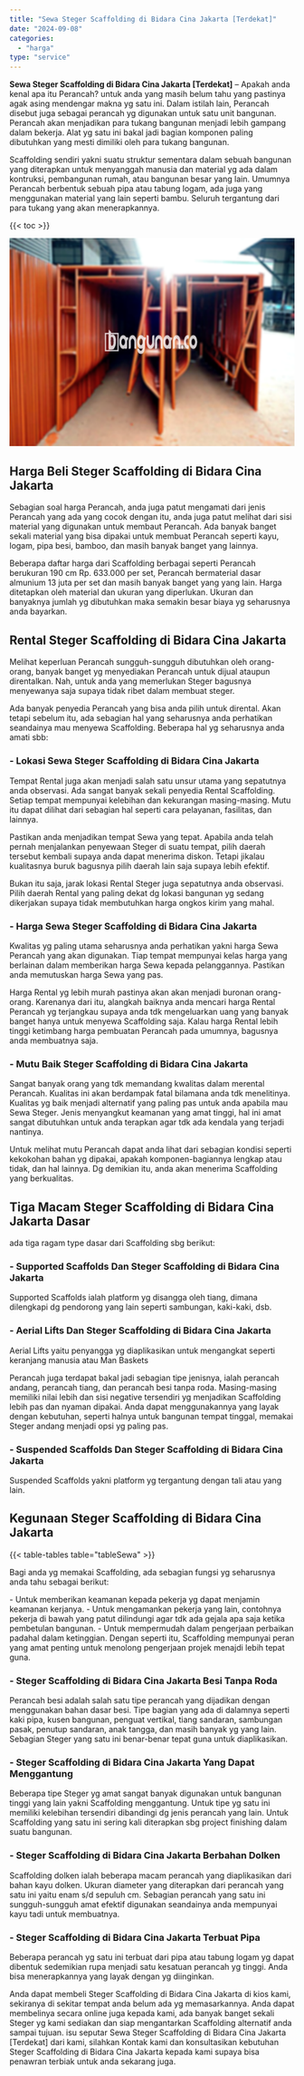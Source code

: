 ```yaml
---
title: "Sewa Steger Scaffolding di Bidara Cina Jakarta [Terdekat]"
date: "2024-09-08"
categories: 
  - "harga"
type: "service"
---
```


**Sewa Steger Scaffolding di Bidara Cina Jakarta \[Terdekat\]** – Apakah anda kenal apa itu Perancah? untuk anda yang masih belum tahu yang pastinya agak asing mendengar makna yg satu ini. Dalam istilah lain, Perancah disebut juga sebagai perancah yg digunakan untuk satu unit bangunan. Perancah akan menjadikan para tukang bangunan menjadi lebih gampang dalam bekerja. Alat yg satu ini bakal jadi bagian komponen paling dibutuhkan yang mesti dimiliki oleh para tukang bangunan.

Scaffolding sendiri yakni suatu struktur sementara dalam sebuah bangunan yang diterapkan untuk menyanggah manusia dan material yg ada dalam kontruksi, pembangunan rumah, atau bangunan besar yang lain. Umumnya Perancah berbentuk sebuah pipa atau tabung logam, ada juga yang menggunakan material yang lain seperti bambu. Seluruh tergantung dari para tukang yang akan menerapkannya.

{{< toc >}}

![Sewa Steger Scaffolding di Bidara Cina Jakarta [Terdekat]](/images/sewa-scaffolding-steger-25.png)

## Harga Beli Steger Scaffolding di Bidara Cina Jakarta

Sebagian soal harga Perancah, anda juga patut mengamati dari jenis Perancah yang ada yang cocok dengan itu, anda juga patut melihat dari sisi material yang digunakan untuk membaut Perancah. Ada banyak banget sekali material yang bisa dipakai untuk membuat Perancah seperti kayu, logam, pipa besi, bamboo, dan masih banyak banget yang lainnya.

Beberapa daftar harga dari Scaffolding berbagai seperti Perancah berukuran 190 cm Rp. 633.000 per set, Perancah bermaterial dasar almunium 13 juta per set dan masih banyak banget yang yang lain. Harga ditetapkan oleh material dan ukuran yang diperlukan. Ukuran dan banyaknya jumlah yg dibutuhkan maka semakin besar biaya yg seharusnya anda bayarkan.

## Rental Steger Scaffolding di Bidara Cina Jakarta

Melihat keperluan Perancah sungguh-sungguh dibutuhkan oleh orang-orang, banyak banget yg menyediakan Perancah untuk dijual ataupun direntalkan. Nah, untuk anda yang memerlukan Steger bagusnya menyewanya saja supaya tidak ribet dalam membuat steger.

Ada banyak penyedia Perancah yang bisa anda pilih untuk dirental. Akan tetapi sebelum itu, ada sebagian hal yang seharusnya anda perhatikan seandainya mau menyewa Scaffolding. Beberapa hal yg seharusnya anda amati sbb:

### \- Lokasi Sewa Steger Scaffolding di Bidara Cina Jakarta

Tempat Rental juga akan menjadi salah satu unsur utama yang sepatutnya anda observasi. Ada sangat banyak sekali penyedia Rental Scaffolding. Setiap tempat mempunyai kelebihan dan kekurangan masing-masing. Mutu itu dapat dilihat dari sebagian hal seperti cara pelayanan, fasilitas, dan lainnya.

Pastikan anda menjadikan tempat Sewa yang tepat. Apabila anda telah pernah menjalankan penyewaan Steger di suatu tempat, pilih daerah tersebut kembali supaya anda dapat menerima diskon. Tetapi jikalau kualitasnya buruk bagusnya pilih daerah lain saja supaya lebih efektif.

Bukan itu saja, jarak lokasi Rental Steger juga sepatutnya anda observasi. Pilih daerah Rental yang paling dekat dg lokasi bangunan yg sedang dikerjakan supaya tidak membutuhkan harga ongkos kirim yang mahal.

### \- Harga Sewa Steger Scaffolding di Bidara Cina Jakarta

Kwalitas yg paling utama seharusnya anda perhatikan yakni harga Sewa Perancah yang akan digunakan. Tiap tempat mempunyai kelas harga yang berlainan dalam memberikan harga Sewa kepada pelanggannya. Pastikan anda memutuskan harga Sewa yang pas.

Harga Rental yg lebih murah pastinya akan akan menjadi buronan orang-orang. Karenanya dari itu, alangkah baiknya anda mencari harga Rental Perancah yg terjangkau supaya anda tdk mengeluarkan uang yang banyak banget hanya untuk menyewa Scaffolding saja. Kalau harga Rental lebih tinggi ketimbang harga pembuatan Perancah pada umumnya, bagusnya anda membuatnya saja.

### \- Mutu Baik Steger Scaffolding di Bidara Cina Jakarta

Sangat banyak orang yang tdk memandang kwalitas dalam merental Perancah. Kualitas ini akan berdampak fatal bilamana anda tdk menelitinya. Kualitas yg baik menjadi alternatif yang paling pas untuk anda apabila mau Sewa Steger. Jenis menyangkut keamanan yang amat tinggi, hal ini amat sangat dibutuhkan untuk anda terapkan agar tdk ada kendala yang terjadi nantinya.

Untuk melihat mutu Perancah dapat anda lihat dari sebagian kondisi seperti kekokohan bahan yg dipakai, apakah komponen-bagiannya lengkap atau tidak, dan hal lainnya. Dg demikian itu, anda akan menerima Scaffolding yang berkualitas.

## Tiga Macam Steger Scaffolding di Bidara Cina Jakarta Dasar

ada tiga ragam type dasar dari Scaffolding sbg berikut:

### \- Supported Scaffolds Dan Steger Scaffolding di Bidara Cina Jakarta

Supported Scaffolds ialah platform yg disangga oleh tiang, dimana dilengkapi dg pendorong yang lain seperti sambungan, kaki-kaki, dsb.

### \- Aerial Lifts Dan Steger Scaffolding di Bidara Cina Jakarta

Aerial Lifts yaitu penyangga yg diaplikasikan untuk mengangkat seperti keranjang manusia atau Man Baskets

Perancah juga terdapat bakal jadi sebagian tipe jenisnya, ialah perancah andang, perancah tiang, dan perancah besi tanpa roda. Masing-masing memiliki nilai lebih dan sisi negative tersendiri yg menjadikan Scaffolding lebih pas dan nyaman dipakai. Anda dapat menggunakannya yang layak dengan kebutuhan, seperti halnya untuk bangunan tempat tinggal, memakai Steger andang menjadi opsi yg paling pas.

### \- Suspended Scaffolds Dan Steger Scaffolding di Bidara Cina Jakarta

Suspended Scaffolds yakni platform yg tergantung dengan tali atau yang lain.

## Kegunaan Steger Scaffolding di Bidara Cina Jakarta

{{< table-tables table="tableSewa" >}}

Bagi anda yg memakai Scaffolding, ada sebagian fungsi yg seharusnya anda tahu sebagai berikut:

\- Untuk memberikan keamanan kepada pekerja yg dapat menjamin keamanan kerjanya. - Untuk mengamankan pekerja yang lain, contohnya pekerja di bawah yang patut dilindungi agar tdk ada gejala apa saja ketika pembetulan bangunan. - Untuk mempermudah dalam pengerjaan perbaikan padahal dalam ketinggian. Dengan seperti itu, Scaffolding mempunyai peran yang amat penting untuk menolong pengerjaan projek menajdi lebih tepat guna.

### \- Steger Scaffolding di Bidara Cina Jakarta Besi Tanpa Roda

Perancah besi adalah salah satu tipe perancah yang dijadikan dengan menggunakan bahan dasar besi. Tipe bagian yang ada di dalamnya seperti kaki pipa, kusen bangunan, penguat vertikal, tiang sandaran, sambungan pasak, penutup sandaran, anak tangga, dan masih banyak yg yang lain. Sebagian Steger yang satu ini benar-benar tepat guna untuk diaplikasikan.

### \- Steger Scaffolding di Bidara Cina Jakarta Yang Dapat Menggantung

Beberapa tipe Steger yg amat sangat banyak digunakan untuk bangunan tinggi yang lain yakni Scaffolding menggantung. Untuk tipe yg satu ini memiliki kelebihan tersendiri dibandingi dg jenis perancah yang lain. Untuk Scaffolding yang satu ini sering kali diterapkan sbg project finishing dalam suatu bangunan.

### \- Steger Scaffolding di Bidara Cina Jakarta Berbahan Dolken

Scaffolding dolken ialah beberapa macam perancah yang diaplikasikan dari bahan kayu dolken. Ukuran diameter yang diterapkan dari perancah yang satu ini yaitu enam s/d sepuluh cm. Sebagian perancah yang satu ini sungguh-sungguh amat efektif digunakan seandainya anda mempunyai kayu tadi untuk membuatnya.

### \- Steger Scaffolding di Bidara Cina Jakarta Terbuat Pipa

Beberapa perancah yg satu ini terbuat dari pipa atau tabung logam yg dapat dibentuk sedemikian rupa menjadi satu kesatuan perancah yg tinggi. Anda bisa menerapkannya yang layak dengan yg diinginkan.

Anda dapat membeli Steger Scaffolding di Bidara Cina Jakarta di kios kami, sekiranya di sekitar tempat anda belum ada yg memasarkannya. Anda dapat membelinya secara online juga kepada kami, ada banyak banget sekali Steger yg kami sediakan dan siap mengantarkan Scaffolding alternatif anda sampai tujuan. isu seputar Sewa Steger Scaffolding di Bidara Cina Jakarta \[Terdekat\] dari kami, silahkan Kontak kami dan konsultasikan kebutuhan Steger Scaffolding di Bidara Cina Jakarta kepada kami supaya bisa penawran terbiak untuk anda sekarang juga.
